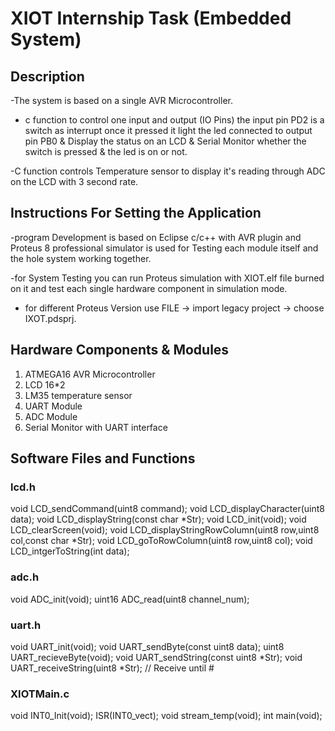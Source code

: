 # XIOT Internship Task (Embedded System)
## Description 
-The system is based on a single AVR Microcontroller.
- c function to control one input and output (IO Pins) the input pin PD2 is a switch as interrupt once it pressed it light the led connected to output pin PB0 & Display the status on an LCD  & Serial Monitor whether the switch is pressed & the led is on or not.

-C function controls Temperature sensor to display it's reading through ADC on the LCD with 3 second rate.

## **Instructions For Setting the Application** ##

-program Development is based on Eclipse c/c++ with AVR plugin and Proteus 8 professional simulator is used for Testing each module itself and the hole system working together.

-for System Testing you can run Proteus simulation with XIOT.elf file burned on it and test each single hardware component in simulation mode.

- for different Proteus Version use FILE -> import legacy project -> choose IXOT.pdsprj.


## **Hardware Components & Modules**
1. ATMEGA16 AVR Microcontroller
2. LCD 16*2
3. LM35 temperature sensor
4. UART Module
5. ADC Module
6. Serial Monitor with UART interface

## **Software Files and Functions**
### lcd.h
void LCD_sendCommand(uint8 command);
void LCD_displayCharacter(uint8 data);
void LCD_displayString(const char *Str);
void LCD_init(void);
void LCD_clearScreen(void);
void LCD_displayStringRowColumn(uint8 row,uint8 col,const char *Str);
void LCD_goToRowColumn(uint8 row,uint8 col);
void LCD_intgerToString(int data);

### adc.h
void ADC_init(void);
uint16 ADC_read(uint8 channel_num);

### uart.h
void UART_init(void);
void UART_sendByte(const uint8 data);
uint8 UART_recieveByte(void);
void UART_sendString(const uint8 *Str);
void UART_receiveString(uint8 *Str); // Receive until #

### XIOTMain.c
void INT0_Init(void);
ISR(INT0_vect);
void stream_temp(void);
int main(void);




